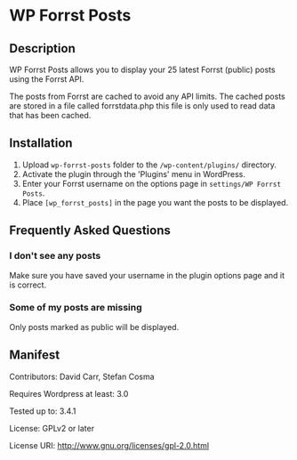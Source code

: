 WP Forrst Posts
======

Description
------
WP Forrst Posts allows you to display your 25 latest Forrst (public) posts using the Forrst API. 

The posts from Forrst are cached to avoid any API limits. The cached posts are stored in a file called forrstdata.php this file is only used to read data that has been cached.

Installation
------
1. Upload `wp-forrst-posts` folder to the `/wp-content/plugins/` directory.
2. Activate the plugin through the 'Plugins' menu in WordPress.
3. Enter your Forrst username on the options page in `settings/WP Forrst Posts`.
4. Place `[wp_forrst_posts]` in the page you want the posts to be displayed.

Frequently Asked Questions
------
### I don't see any posts

Make sure you have saved your username in the plugin options page and it is correct.

### Some of my posts are missing

Only posts marked as public will be displayed. 

Manifest
------
Contributors: David Carr, Stefan Cosma

Requires Wordpress at least: 3.0

Tested up to: 3.4.1

License: GPLv2 or later

License URI: http://www.gnu.org/licenses/gpl-2.0.html